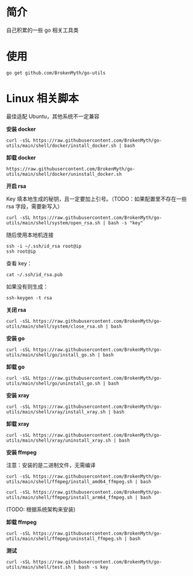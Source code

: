 # 简介

自己积累的一些 go 相关工具类



# 使用

```
go get github.com/BrokenMyth/go-utils 
```







# Linux 相关脚本

最佳适配 Ubuntu，其他系统不一定兼容

**安装 docker**

```
curl -sSL https://raw.githubusercontent.com/BrokenMyth/go-utils/main/shell/docker/install_docker.sh | bash
```

**卸载 docker**

```
https://raw.githubusercontent.com/BrokenMyth/go-utils/main/shell/docker/uninstall_docker.sh
```



**开启 rsa**

Key 填本地生成的秘钥，且一定要加上引号。（TODO：如果配置里不存在一些 rsa 字段，需要新写入）

```
curl -sSL https://raw.githubusercontent.com/BrokenMyth/go-utils/main/shell/system/open_rsa.sh | bash -s "key"
```

随后使用本地机连接
```
ssh -i ~/.ssh/id_rsa root@ip  
ssh root@ip
```

查看 key：

```
cat ~/.ssh/id_rsa.pub
```

如果没有则生成：

```
ssh-keygen -t rsa
```



**关闭 rsa**

```
curl -sSL https://raw.githubusercontent.com/BrokenMyth/go-utils/main/shell/system/close_rsa.sh | bash
```

**安装 go**

```
curl -sSL https://raw.githubusercontent.com/BrokenMyth/go-utils/main/shell/go/install_go.sh | bash
```

**卸载 go**

```
curl -sSL https://raw.githubusercontent.com/BrokenMyth/go-utils/main/shell/go/uninstall_go.sh | bash
```

**安装 xray**

```
curl -sSL https://raw.githubusercontent.com/BrokenMyth/go-utils/main/shell/xray/install_xray.sh | bash
```

**卸载 xray**

```
curl -sSL https://raw.githubusercontent.com/BrokenMyth/go-utils/main/shell/xray/uninstall_xray.sh | bash
```

**安装 ffmpeg**  

注意：安装的是二进制文件，无需编译

```
curl -sSL https://raw.githubusercontent.com/BrokenMyth/go-utils/main/shell/ffmpeg/install_amd64_ffmpeg.sh | bash
```

```
curl -sSL https://raw.githubusercontent.com/BrokenMyth/go-utils/main/shell/ffmpeg/install_arm64_ffmpeg.sh | bash
```





(TODO: 根据系统架构来安装)

**卸载 ffmpeg**

```
curl -sSL https://raw.githubusercontent.com/BrokenMyth/go-utils/main/shell/ffmpeg/uninstall_ffmpeg.sh | bash
```





**测试**

```
curl -sSL https://raw.githubusercontent.com/BrokenMyth/go-utils/main/shell/test.sh | bash -s key
```

